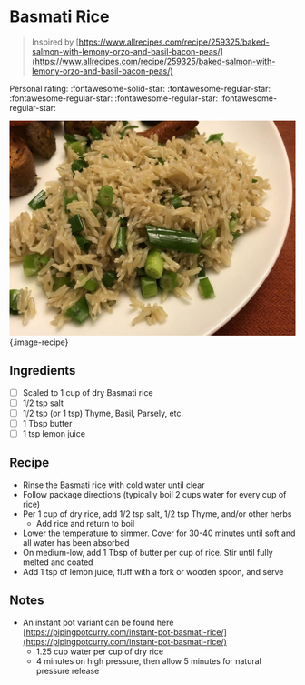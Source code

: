 # Basmati Rice

> Inspired by [https://www.allrecipes.com/recipe/259325/baked-salmon-with-lemony-orzo-and-basil-bacon-peas/](https://www.allrecipes.com/recipe/259325/baked-salmon-with-lemony-orzo-and-basil-bacon-peas/)

<!-- {cts} rating=1; (User can specify rating on scale of 1-5) -->

Personal rating: :fontawesome-solid-star: :fontawesome-regular-star: :fontawesome-regular-star: :fontawesome-regular-star: :fontawesome-regular-star:

<!-- {cte} -->

<!-- {cts} name_image=basmati_rice.jpg; (User can specify image name) -->

![basmati_rice.jpg](./basmati_rice.jpg){.image-recipe}

<!-- {cte} -->

## Ingredients

- [ ] Scaled to 1 cup of dry Basmati rice
- [ ] 1/2 tsp salt
- [ ] 1/2 tsp (or 1 tsp) Thyme, Basil, Parsely, etc.
- [ ] 1 Tbsp butter
- [ ] 1 tsp lemon juice

## Recipe

- Rinse the Basmati rice with cold water until clear
- Follow package directions (typically boil 2 cups water for every cup of rice)
- Per 1 cup of dry rice, add 1/2 tsp salt, 1/2 tsp Thyme, and/or other herbs
    - Add rice and return to boil
- Lower the temperature to simmer. Cover for 30-40 minutes until soft and all water has been absorbed
- On medium-low, add 1 Tbsp of butter per cup of rice. Stir until fully melted and coated
- Add 1 tsp of lemon juice, fluff with a fork or wooden spoon, and serve

## Notes

- An instant pot variant can be found here [https://pipingpotcurry.com/instant-pot-basmati-rice/](https://pipingpotcurry.com/instant-pot-basmati-rice/)
    - 1.25 cup water per cup of dry rice
    - 4 minutes on high pressure, then allow 5 minutes for natural pressure release
